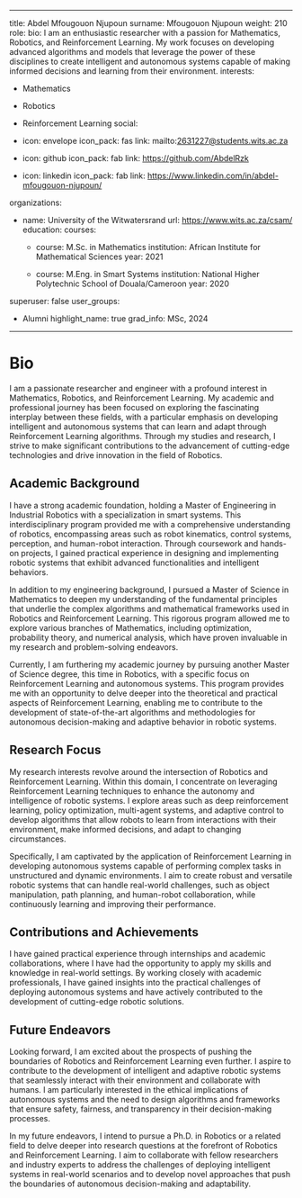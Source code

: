 
---
title: Abdel Mfougouon Njupoun
surname: Mfougouon Njupoun
weight: 210
role:
bio: I am an enthusiastic researcher with a passion for Mathematics, Robotics, and Reinforcement Learning. My work focuses on developing advanced algorithms and models that leverage the power of these disciplines to create intelligent and autonomous systems capable of making informed decisions and learning from their environment.
interests:
  - Mathematics
  - Robotics
  - Reinforcement Learning
social:
  - icon: envelope
    icon_pack: fas
    link: mailto:2631227@students.wits.ac.za



  - icon: github
    icon_pack: fab
    link: https://github.com/AbdelRzk

  - icon: linkedin
    icon_pack: fab
    link: https://www.linkedin.com/in/abdel-mfougouon-njupoun/

organizations:
  - name: University of the Witwatersrand
    url: https://www.wits.ac.za/csam/
education:
  courses:
    - course: M.Sc. in Mathematics
      institution: African Institute for Mathematical Sciences
      year: 2021

    - course: M.Eng. in Smart Systems
      institution: National Higher Polytechnic School of Douala/Cameroon
      year: 2020


superuser: false
user_groups:
  - Alumni
highlight_name: true
grad_info: MSc, 2024

---

# Bio

I am a passionate researcher and engineer with a profound interest in Mathematics, Robotics, and Reinforcement Learning. My academic and professional journey has been focused on exploring the fascinating interplay between these fields, with a particular emphasis on developing intelligent and autonomous systems that can learn and adapt through Reinforcement Learning algorithms. Through my studies and research, I strive to make significant contributions to the advancement of cutting-edge technologies and drive innovation in the field of Robotics.

## Academic Background

I have a strong academic foundation, holding a Master of Engineering in Industrial Robotics with a specialization in smart systems. This interdisciplinary program provided me with a comprehensive understanding of robotics, encompassing areas such as robot kinematics, control systems, perception, and human-robot interaction. Through coursework and hands-on projects, I gained practical experience in designing and implementing robotic systems that exhibit advanced functionalities and intelligent behaviors.

In addition to my engineering background, I pursued a Master of Science in Mathematics to deepen my understanding of the fundamental principles that underlie the complex algorithms and mathematical frameworks used in Robotics and Reinforcement Learning. This rigorous program allowed me to explore various branches of Mathematics, including optimization, probability theory, and numerical analysis, which have proven invaluable in my research and problem-solving endeavors.

Currently, I am furthering my academic journey by pursuing another Master of Science degree, this time in Robotics, with a specific focus on Reinforcement Learning and autonomous systems. This program provides me with an opportunity to delve deeper into the theoretical and practical aspects of Reinforcement Learning, enabling me to contribute to the development of state-of-the-art algorithms and methodologies for autonomous decision-making and adaptive behavior in robotic systems.

## Research Focus

My research interests revolve around the intersection of Robotics and Reinforcement Learning. Within this domain, I concentrate on leveraging Reinforcement Learning techniques to enhance the autonomy and intelligence of robotic systems. I explore areas such as deep reinforcement learning, policy optimization, multi-agent systems, and adaptive control to develop algorithms that allow robots to learn from interactions with their environment, make informed decisions, and adapt to changing circumstances.

Specifically, I am captivated by the application of Reinforcement Learning in developing autonomous systems capable of performing complex tasks in unstructured and dynamic environments. I aim to create robust and versatile robotic systems that can handle real-world challenges, such as object manipulation, path planning, and human-robot collaboration, while continuously learning and improving their performance.

## Contributions and Achievements

I have gained practical experience through internships and academic collaborations, where I have had the opportunity to apply my skills and knowledge in real-world settings. By working closely with academic professionals, I have gained insights into the practical challenges of deploying autonomous systems and have actively contributed to the development of cutting-edge robotic solutions.

## Future Endeavors

Looking forward, I am excited about the prospects of pushing the boundaries of Robotics and Reinforcement Learning even further. I aspire to contribute to the development of intelligent and adaptive robotic systems that seamlessly interact with their environment and collaborate with humans. I am particularly interested in the ethical implications of autonomous systems and the need to design algorithms and frameworks that ensure safety, fairness, and transparency in their decision-making processes.

In my future endeavors, I intend to pursue a Ph.D. in Robotics or a related field to delve deeper into research questions at the forefront of Robotics and Reinforcement Learning. I aim to collaborate with fellow researchers and industry experts to address the challenges of deploying intelligent systems in real-world scenarios and to develop novel approaches that push the boundaries of autonomous decision-making and adaptability.


